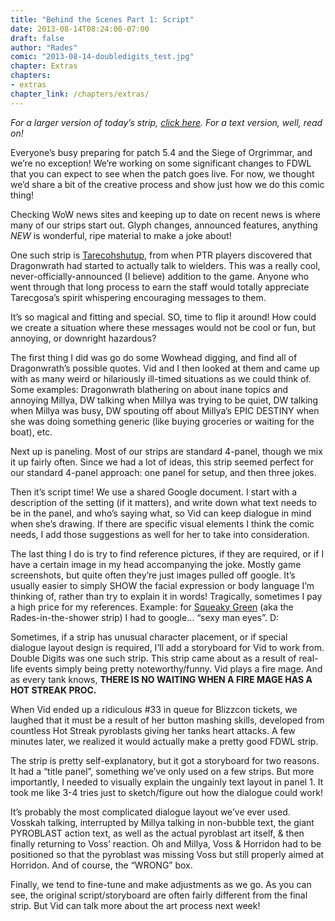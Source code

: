 ```yaml
---
title: "Behind the Scenes Part 1: Script"
date: 2013-08-14T08:24:00-07:00
draft: false
author: "Rades"
comic: "2013-08-14-doubledigits_test.jpg"
chapter: Extras
chapters:
- extras
chapter_link: /chapters/extras/
---
```


*For a larger version of today’s strip, <a href="/images/post-images/script_med.jpg">click here</a>. For a text version, well, read on!*


Everyone’s busy preparing for patch 5.4 and the Siege of Orgrimmar, and we’re no exception! We’re working on some significant changes to FDWL that you can expect to see when the patch goes live. For now, we thought we’d share a bit of the creative process and show just how we do this comic thing!


Checking WoW news sites and keeping up to date on recent news is where many of our strips start out. Glyph changes, announced features, anything *NEW* is wonderful, ripe material to make a joke about!


One such strip is <a href="/comic/tarecohshutup">Tarecohshutup</a>, from when PTR players discovered that Dragonwrath had started to actually talk to wielders. This was a really cool, never-officially-announced (I believe) addition to the game. Anyone who went through that long process to earn the staff would totally appreciate Tarecgosa’s spirit whispering encouraging messages to them. 


It’s so magical and fitting and special. SO, time to flip it around! How could we create a situation where these messages would not be cool or fun, but annoying, or downright hazardous?


The first thing I did was go do some Wowhead digging, and find all of Dragonwrath’s possible quotes. Vid and I then looked at them and came up with as many weird or hilariously ill-timed situations as we could think of.  Some examples: Dragonwrath blathering on about inane topics and annoying Millya, DW talking when Millya was trying to be quiet, DW talking when Millya was busy, DW spouting off about Millya’s EPIC DESTINY when she was doing something generic (like buying groceries or waiting for the boat), etc.


Next up is paneling. Most of our strips are standard 4-panel, though we mix it up fairly often. Since we had a lot of ideas, this strip seemed perfect for our standard 4-panel approach: one panel for setup, and then three jokes. 


Then it’s script time! We use a shared Google document. I start with a description of the setting (if it matters), and write down what text needs to be in the panel, and who’s saying what, so Vid can keep dialogue in mind when she’s drawing. If there are specific visual elements I think the comic needs, I add those suggestions as well for her to take into consideration. 


The last thing I do is try to find reference pictures, if they are required, or if I have a certain image in my head accompanying the joke. Mostly game screenshots, but quite often they’re just images pulled off google. It’s usually easier to simply SHOW the facial expression or body language I’m thinking of, rather than try to explain it in words! Tragically, sometimes I pay a high price for my references. Example: for <a href="/comic/squeaky-green">Squeaky Green</a> (aka the Rades-in-the-shower strip) I had to google… “sexy man eyes”.  D:


Sometimes, if a strip has unusual character placement, or if special dialogue layout design is required, I’ll add a storyboard for Vid to work from. Double Digits was one such strip. This strip came about as a result of real-life events simply being pretty noteworthy/funny. Vid plays a fire mage. And as every tank knows, ****THERE IS NO WAITING WHEN A FIRE MAGE HAS A HOT STREAK PROC.****


When Vid ended up a ridiculous #33 in queue for Blizzcon tickets, we laughed that it must be a result of her button mashing skills, developed from countless Hot Streak pyroblasts giving her tanks heart attacks. A few minutes later, we realized it would actually make a pretty good FDWL strip. 


The strip is pretty self-explanatory, but it got a storyboard for two reasons. It had a “title panel”, something we’ve only used on a few strips. But more importantly, I needed to visually explain the ungainly text layout in panel 1. It took me like 3-4 tries just to sketch/figure out how the dialogue could work!


It’s probably the most complicated dialogue layout we’ve ever used. Vosskah talking, interrupted by Millya talking in non-bubble text, the giant PYROBLAST action text, as well as the actual pyroblast art itself, &amp; then finally returning to Voss’ reaction. Oh and Millya, Voss &amp; Horridon had to be positioned so that the pyroblast was missing Voss but still properly aimed at Horridon. And of course, the “WRONG” box.


Finally, we tend to fine-tune and make adjustments as we go. As you can see, the original script/storyboard are often fairly different from the final strip. But Vid can talk more about the art process next week! 

